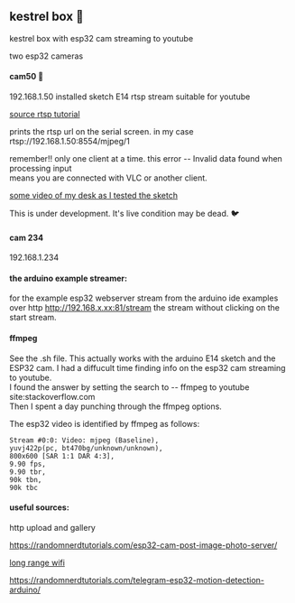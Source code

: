 ## kestrel box 🦅

kestrel box with esp32 cam streaming to youtube 

two esp32 cameras

#### cam50 🎥

192.168.1.50  installed sketch E14  rtsp stream suitable for youtube 

[source rtsp tutorial](https://www.hackster.io/BnBe_Club/9-rtsp-video-streamer-using-the-esp32-cam-board-8832b4)   

prints the rtsp url on the serial screen. in my case rtsp://192.168.1.50:8554/mjpeg/1   

remember!! only one client at a time. this error -- Invalid data found when processing input   
means you are connected with VLC or another client.   

[some video of my desk as I tested the sketch](https://www.youtube.com/watch?v=O4uBGZ0VhBM)

This is under development. It's live condition may be dead. 🐦  

#### cam 234

192.168.1.234

#### the arduino example streamer: 

for the example esp32 webserver stream from the arduino ide examples over http 
http://192.168.x.xx:81/stream the stream without clicking on the start stream.

#### ffmpeg
See the .sh file. This actually works with the arduino E14 sketch and the ESP32 cam. I had a diffucult time finding info on the esp32 cam streaming to youtube.   
I found the answer by setting the search to -- ffmpeg to youtube site:stackoverflow.com   
Then I spent a day punching through the ffmpeg options. 

The esp32 video is identified by ffmpeg as follows: 

    Stream #0:0: Video: mjpeg (Baseline),
    yuvj422p(pc, bt470bg/unknown/unknown),
    800x600 [SAR 1:1 DAR 4:3],
    9.90 fps,
    9.90 tbr,
    90k tbn,
    90k tbc  

#### useful sources:

http upload and gallery 

https://randomnerdtutorials.com/esp32-cam-post-image-photo-server/   

[long range wifi](https://www.hackster.io/news/long-range-wifi-for-the-esp32-9429ab89f450)

https://randomnerdtutorials.com/telegram-esp32-motion-detection-arduino/

